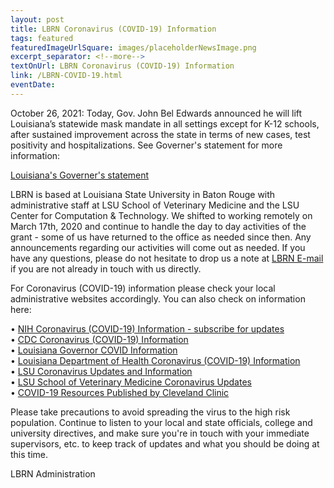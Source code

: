 ```yaml
---
layout: post
title: LBRN Coronavirus (COVID-19) Information
tags: featured
featuredImageUrlSquare: images/placeholderNewsImage.png
excerpt_separator: <!--more-->
textOnUrl: LBRN Coronavirus (COVID-19) Information
link: /LBRN-COVID-19.html
eventDate:
---
```


October 26, 2021: Today, Gov. John Bel Edwards announced he will lift Louisiana’s statewide mask mandate in all settings except for K-12 schools, after sustained improvement across the state in terms of new cases, test positivity and hospitalizations. See Governer's statement for more information: <!--more-->

[Louisiana's Governer's statement](https://gov.louisiana.gov/index.cfm/newsroom/detail/3442)

LBRN is based at Louisiana State University in Baton Rouge with administrative staff at LSU School of Veterinary Medicine and the LSU Center for Computation & Technology. We shifted to working remotely on March 17th, 2020 and continue to handle the day to day activities of the grant - some of us have returned to the office as needed since then. Any announcements regarding our activities will come out as needed. If you have any questions, please do not hesitate to drop us a note at [LBRN E-mail](mailto:lbrn@.lsu.edu) if you are not already in touch with us directly.

For Coronavirus (COVID-19) information please check your local administrative websites accordingly. You can also check on information here:

  •  [NIH Coronavirus (COVID-19) Information - subscribe for updates](https://covid19.nih.gov)  
  •  [CDC Coronavirus (COVID-19) Information](https://www.cdc.gov/coronavirus/2019-ncov/index.html)  
  •  [Louisiana Governor COVID Information](https://coronavirus.la.gov)  
  •  [Louisiana Department of Health Coronavirus (COVID-19) Information](http://ldh.la.gov/coronavirus/)  
  •  [LSU Coronavirus Updates and Information](https://www.lsu.edu/coronavirus/index.php)  
  •  [LSU School of Veterinary Medicine Coronavirus Updates](https://lsu.edu/vetmed/disaster_preparedness/coronavirus_updates.php)  
  •  [COVID-19 Resources Published by Cleveland Clinic](https://newsroom.clevelandclinic.org/2020/08/13/cleveland-clinic-american-lung-association-provide-advanced-covid-19-resources-for-healthcare-providers/)

Please take precautions to avoid spreading the virus to the high risk population. Continue to listen to your local and state officials, college and university directives, and make sure you're in touch with your immediate supervisors, etc. to keep track of updates and what you should be doing at this time.

LBRN Administration
